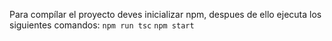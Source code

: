 Para compílar el proyecto deves inicializar npm, despues de ello ejecuta los siguientes comandos: 
`npm run tsc`
`npm start ` 
